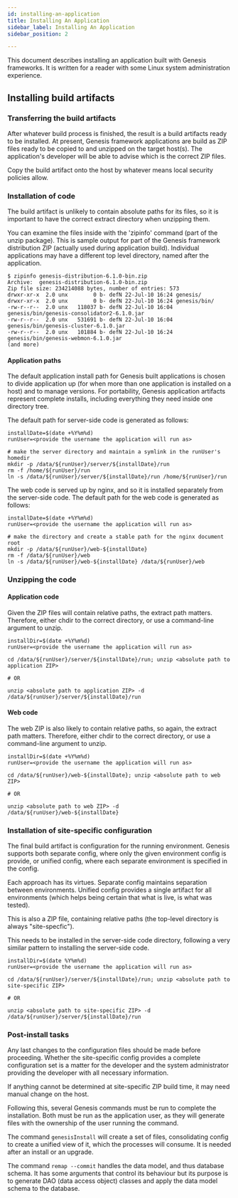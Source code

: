 ```yaml
---
id: installing-an-application
title: Installing An Application
sidebar_label: Installing An Application
sidebar_position: 2

---
```

This document describes installing an application built with Genesis frameworks.  It is written for a reader with some
Linux system administration experience.

## Installing build artifacts

### Transferring the build artifacts

After whatever build process is finished, the result is a build artifacts ready to be installed.  At present, Genesis
framework applications are build as ZIP files ready to be copied to and unzipped on the target host(s).  The
application's developer will be able to advise which is the correct ZIP files.

Copy the build artifact onto the host by whatever means local security policies allow.  

### Installation of code

The build artifact is unlikely to contain absolute paths for its files, so it is important to have the correct extract
directory when unzipping them.

You can examine the files inside with the 'zipinfo' command (part of the unzip package).  This is sample output for
part of the Genesis framework distribution ZIP (actually used during application build).  Individual applications
may have a different top level directory, named after the application.

```shell
$ zipinfo genesis-distribution-6.1.0-bin.zip 
Archive:  genesis-distribution-6.1.0-bin.zip
Zip file size: 234214088 bytes, number of entries: 573
drwxr-xr-x  2.0 unx        0 b- defN 22-Jul-10 16:24 genesis/
drwxr-xr-x  2.0 unx        0 b- defN 22-Jul-10 16:24 genesis/bin/
-rw-r--r--  2.0 unx   118037 b- defN 22-Jul-10 16:04 genesis/bin/genesis-consolidator2-6.1.0.jar
-rw-r--r--  2.0 unx   531691 b- defN 22-Jul-10 16:04 genesis/bin/genesis-cluster-6.1.0.jar
-rw-r--r--  2.0 unx   101884 b- defN 22-Jul-10 16:24 genesis/bin/genesis-webmon-6.1.0.jar
(and more)
```

#### Application paths

The default application install path for Genesis built applications is chosen to divide application up (for when more
than one application is installed on a host) and to manage versions.  For portability, Genesis application artifacts
represent complete installs, including everything they need inside one directory tree.

The default path for server-side code is generated as follows:

```shell
installDate=$(date +%Y%m%d)
runUser=<provide the username the application will run as>

# make the server directory and maintain a symlink in the runUser's homedir
mkdir -p /data/${runUser}/server/${installDate}/run
rm -f /home/${runUser}/run
ln -s /data/${runUser}/server/${installDate}/run /home/${runUser}/run
```

The web code is served up by nginx, and so it is installed separately from the server-side code.  The default path for
the web code is generated as follows:

```shell
installDate=$(date +%Y%m%d)
runUser=<provide the username the application will run as>

# make the directory and create a stable path for the nginx document root
mkdir -p /data/${runUser}/web-${installDate}
rm -f /data/${runUser}/web
ln -s /data/${runUser}/web-${installDate} /data/${runUser}/web
```

### Unzipping the code

#### Application code

Given the ZIP files will contain relative paths, the extract path matters.  Therefore, either chdir to the correct
directory, or use a command-line argument to unzip.

```shell
installDir=$(date +%Y%m%d)
runUser=<provide the username the application will run as>

cd /data/${runUser}/server/${installDate}/run; unzip <absolute path to application ZIP>

# OR

unzip <absolute path to application ZIP> -d /data/${runUser}/server/${installDate}/run
```

#### Web code

The web ZIP is also likely to contain relative paths, so again, the extract path matters.  Therefore, either chdir to
the correct directory, or use a command-line argument to unzip.

```shell
installDir=$(date +%Y%m%d)
runUser=<provide the username the application will run as>

cd /data/${runUser}/web-${installDate}; unzip <absolute path to web ZIP>

# OR

unzip <absolute path to web ZIP> -d /data/${runUser}/web-${installDate}
```


### Installation of site-specific configuration

The final build artifact is configuration for the running environment.  Genesis supports both separate config, where
only the given environment config is provide, or unified config, where each separate environment is specified in the
config.

Each approach has its virtues.  Separate config maintains separation between environments.  Unified config provides a
single artifact for all environments (which helps being certain that what is live, is what was tested).

This is also a ZIP file, containing relative paths (the top-level directory is always "site-specfic").

This needs to be installed in the server-side code directory, following a very similar pattern to installing the
server-side code.

```shell
installDir=$(date %Y%m%d)
runUser=<provide the username the application will run as>

cd /data/${runUser}/server/${installDate}/run; unzip <absolute path to site-specific ZIP>

# OR

unzip <absolute path to site-specific ZIP> -d /data/${runUser}/server/${installDate}/run
```

### Post-install tasks

Any last changes to the configuration files should be made before proceeding.  Whether the site-specific config
provides a complete configuration set is a matter for the developer and the system administrator providing the
developer with all necessary information.

If anything cannot be determined at site-specific ZIP build time, it may need manual change on the host.

Following this, several Genesis commands must be run to complete the installation.  Both must be run as the application
user, as they will generate files with the ownership of the user running the  command.

The command `genesisInstall` will create a set of files, consolidating config to create a unified view of it, which the
processes will consume.  It is needed after an install or an upgrade.

The command `remap --commit` handles the data model, and thus database schema.  It has some arguments that control its
behaviour  but its purpose is to generate DAO (data access object) classes and apply the data model schema to the
database.





